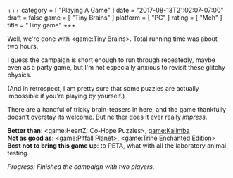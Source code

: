 +++
category = [ "Playing A Game" ]
date = "2017-08-13T21:02:07-07:00"
draft = false
game = [ "Tiny Brains" ]
platform = [ "PC" ]
rating = [ "Meh" ]
title = "Tiny game"
+++

Well, we're done with <game:Tiny Brains>.  Total running time was about two hours.

I guess the campaign is short enough to run through repeatedly, maybe even as a party game, but I'm not especially anxious to revisit these glitchy physics.

(And in retrospect, I am pretty sure that some puzzles are actually impossible if you're playing by yourself.)

There are a handful of tricky brain-teasers in here, and the game thankfully doesn't overstay its welcome.  But neither does it ever really <i>impress</i>.

<b>Better than</b>: <game:HeartZ: Co-Hope Puzzles>, <game:Kalimba>  
<b>Not as good as</b>: <game:Pitfall Planet>, <game:Trine Enchanted Edition>  
<b>Best not to bring this game up</b>: to PETA, what with all the laboratory animal testing.

<i>Progress: Finished the campaign with two players.</i>
